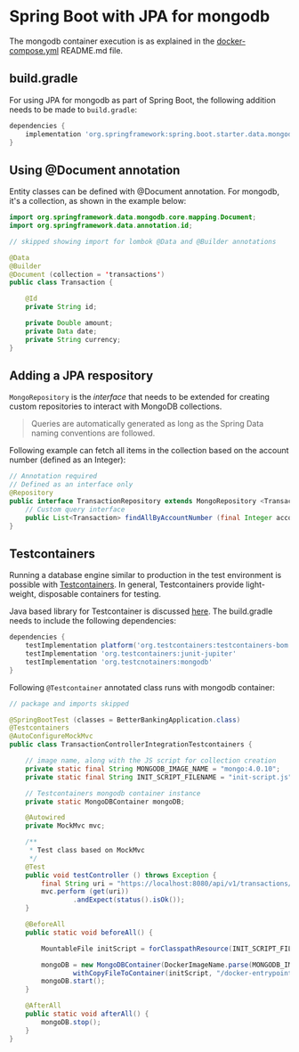 # Spring Boot with JPA for mongodb

The mongodb container execution is as explained in the [docker-compose.yml](https://github.com/LearnerOrLearnerr/open-banking-manning/blob/main/docker-mongodb/README.md) README.md file.

## build.gradle

For using JPA for mongodb as part of Spring Boot, the following addition needs to be made to `build.gradle`:

```groovy
dependencies {
    implementation 'org.springframework:spring.boot.starter.data.mongodb'
}
```

## Using @Document annotation

Entity classes can be defined with @Document annotation. For mongodb, it's a collection, as shown in the example below:

```java
import org.springframework.data.mongodb.core.mapping.Document;
import org.springframework.data.annotation.id;

// skipped showing import for lombok @Data and @Builder annotations

@Data
@Builder
@Document (collection = 'transactions')
public class Transaction {

    @Id
    private String id;

    private Double amount;
    private Data date;
    private String currency;
}
```

## Adding a JPA respository

`MongoRepository` is the *interface* that needs to be extended for creating custom repositories to interact with MongoDB collections.

> Queries are automatically generated as long as the Spring Data naming conventions are followed.

Following example can fetch all items in the collection based on the account number (defined as an Integer):

```java
// Annotation required
// Defined as an interface only
@Repository
public interface TransactionRepository extends MongoRepository <Transaction, String> {
    // Custom query interface
    public List<Transaction> findAllByAccountNumber (final Integer accountNumber);
}
```

## Testcontainers
Running a database engine similar to production in the test environment is possible with [Testcontainers](https://testcontainers.com/). In general, Testcontainers provide light-weight, disposable containers for testing.

Java based library for Testcontainer is discussed [here](https://java.testcontainers.org/). The build.gradle needs to include the following dependencies:

```groovy
dependencies {
    testImplementation platform('org.testcontainers:testcontainers-bom:1.20.4')
    testImplementation 'org.testcontainers:junit-jupiter'
    testImplementation 'org.testcnotainers:mongodb'
}
```

Following `@Testcontainer` annotated class runs with mongodb container:

```java
// package and imports skipped

@SpringBootTest (classes = BetterBankingApplication.class)
@Testcontainers
@AutoConfigureMockMvc
public class TransactionControllerIntegrationTestcontainers {

    // image name, along with the JS script for collection creation
    private static final String MONGODB_IMAGE_NAME = "mongo:4.0.10";
    private static final String INIT_SCRIPT_FILENAME = "init-script.js";

    // Testcontainers mongodb container instance
    private static MongoDBContainer mongoDB;

    @Autowired
    private MockMvc mvc;

    /**
     * Test class based on MockMvc
     */
    @Test
    public void testController () throws Exception {
        final String uri = "https://localhost:8080/api/v1/transactions/123";
        mvc.perform (get(uri))
                .andExpect(status().isOk());
    }

    @BeforeAll
    public static void beforeAll() {

        MountableFile initScript = forClasspathResource(INIT_SCRIPT_FILENAME);

        mongoDB = new MongoDBContainer(DockerImageName.parse(MONGODB_IMAGE_NAME)).
                withCopyFileToContainer(initScript, "/docker-entrypoint-initdb.d/");
        mongoDB.start();
    }

    @AfterAll
    public static void afterAll() {
        mongoDB.stop();
    }
}
```

